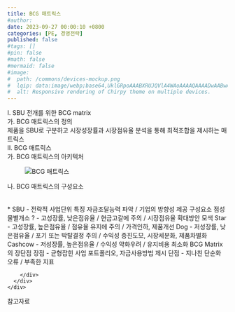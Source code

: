 ```yaml
---
title: BCG 매트릭스
#author: 
date: 2023-09-27 00:00:10 +0800
categories: [PE, 경영전략]
published: false
#tags: []
#pin: false
#math: false
#mermaid: false
#image:
#  path: /commons/devices-mockup.png
#  lqip: data:image/webp;base64,UklGRpoAAABXRUJQVlA4WAoAAAAQAAAADwAABwAAQUxQSDIAAAARL0AmbZurmr57yyIiqE8oiG0bejIYEQTgqiDA9vqnsUSI6H+oAERp2HZ65qP/VIAWAFZQOCBCAAAA8AEAnQEqEAAIAAVAfCWkAALp8sF8rgRgAP7o9FDvMCkMde9PK7euH5M1m6VWoDXf2FkP3BqV0ZYbO6NA/VFIAAAA
#  alt: Responsive rendering of Chirpy theme on multiple devices.
---
```


<div class="post-wrap">
  <div class="para">
    <div class="para-title">
      I. SBU 전개를 위한 BCG matrix
    </div>
    <div class="para-cntnt">
      <div class="para">
        <div class="para-title">
          가. BCG 매트릭스의 정의
        </div>
        <div class="para-cntnt">
            제품을 SBU로 구분하고 시장성장률과 시장점유율 분석을 통해 최적조합을 제시하는 매트릭스
        </div>
      </div>
    </div>
  </div>
  
  <div class="para">
    <div class="para-title">
      II. BCG 매트릭스
    </div>
    <div class="para-cntnt">
      <div class="para">
        <div class="para-title">
          가. BCG 매트릭스의 아키텍처
        </div>
        <div class="para-cntnt">
          <figure class="post-figure">
            <img src="/assets/img/posts/BCG-매트릭스.png" alt="BCG 매트릭스">
<!--            <figcaption>Source: Unveiling the Metaverse: Exploring Emerging Trends, Multifaceted Perspectives, and Future Challenges</figcaption>-->
          </figure>
        </div>
      </div>
      <div class="para">
        <div class="para-title">
          나. BCG 매트릭스의 구성요소
        </div>
        <div class="para-cntnt">
          <table class="post-table">
          </table>
            * SBU - 전략적 사업단위
특징
  자금조달능력 파악 / 기업의 방향성 제공
구성요소 점성 물별개소
  ? - 고성장률, 낮은점유율 / 현금고갈에 주의 / 시장점유율 확대방안 모색
  Star - 고성장률, 높은점유율 / 점유율 유지에 주의 / 가격인하, 제품개선
  Dog - 저성장률, 낮은점유율 / 포기 또는 박탈결정 주의 / 수익성 증진도모, 시장세분화, 제품차별화
  Cashcow - 저성장률, 높은점유율 / 수익성 약화우려 / 유지비용 최소화
BCG Matrix 의 장단점
  장점 - 균형잡힌 사업 포트폴리오, 자금사용방법 제시
  단점 - 지나친 단순화 오류 / 부족한 지표

        </div>
      </div>
    </div>
  </div>

  <div class="refr-wrap">
    <div class="refr-title">
        참고자료
    </div>
    <ol class="refr-list">
    <!--    <li>(나현식, 최대선) <a target="_blank" href="https://scienceon.kisti.re.kr/commons/util/originalView.do?cn=JAKO202225948430499&oCn=JAKO202225948430499&dbt=JAKO&journal=NJOU00291864">메타버스 보안 위협 요소 및 대응 방안 검토</a></li>-->
    <!--    <li>(M. Uddin, S. Manickam, H. Ullah, M. Obaidat and A. Dandoush) <a target="_blank" href="https://ieeexplore.ieee.org/abstract/document/10138386">Unveiling the Metaverse: Exploring Emerging Trends, Multifaceted Perspectives, and Future Challenges</a></li>-->
    </ol>
  </div>
</div>
